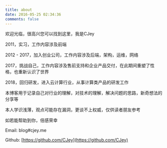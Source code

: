 ```yaml
---
title: about
date: 2016-05-25 02:34:36
comments: false
---
```


欢迎光临，很高兴您可以找到这里，我是CJey

2011，实习，工作内容涉及前端

2012 - 2017，加入创业公司，工作内容涉及后端，架构，运维，网络

2017，挑战自己，工作内容涉及售前支持和企业产品交付，在此期间重塑了性格，也重新认识了世界

2018，回归研发，进入云计算行业，从事计算类产品的研发工作

本博客用于记录自己对行业的理解，对技术的理解，解决问题的思路，新奇想法的分享等

本人学识浅薄，观点可能存在漏洞，更谈不上权威，仅供读者朋友参考

如若能帮助到你，倍感荣幸

Email: blog#cjey.me

Github: [https://github.com/CJey](https://github.com/CJey)
